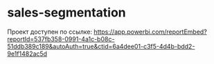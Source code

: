 # sales-segmentation

Проект доступен по ссылке: https://app.powerbi.com/reportEmbed?reportId=537fb358-0991-4a1c-b08c-51ddb389c189&autoAuth=true&ctid=6a4dee01-c3f5-4d4b-bdd2-9e1f1482ac5d
